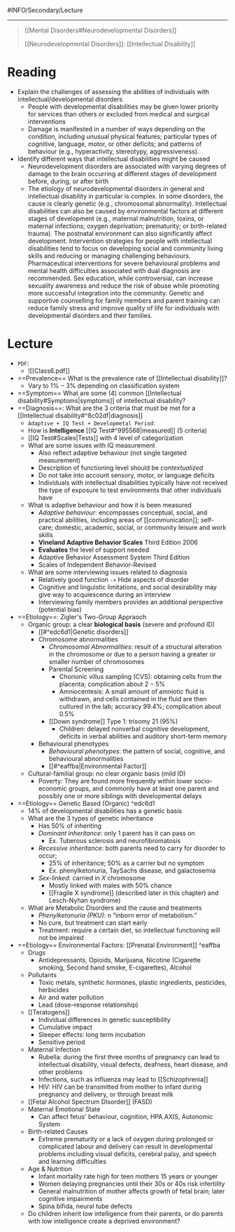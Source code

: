 #INFO/Secondary/Lecture

---

> [[Mental Disorders#Neurodevelopmental Disorders]]
> 
> [[Neurodevelopmental Disorders]]: [[Intellectual Disability]]

# Reading

- Explain the challenges of assessing the abilities of individuals with intellectual/developmental disorders
    - People with developmental disabilities may be given lower priority for services than others or excluded from medical and surgical interventions
    - Damage is manifested in a number of ways depending on the condition, including unusual physical features; particular types of cognitive, language, motor, or other deficits; and patterns of behaviour (e.g., hyperactivity, stereotypy, aggressiveness).
- Identify different ways that intellectual disabilities might be caused
    - Neurodevelopment disorders are associated with varying degrees of damage to the brain occurring at different stages of development before, during, or after birth
    - The etiology of neurodevelopmental disorders in general and intellectual disability in particular is complex. In some disorders, the cause is clearly genetic (e.g., chromosomal abnormality). Intellectual disabilities can also be caused by environmental factors at different stages of development (e.g., maternal malnutrition, toxins, or maternal infections; oxygen deprivation; prematurity; or birth-related trauma). The postnatal environment can also significantly affect development. Intervention strategies for people with intellectual disabilities tend to focus on developing social and community living skills and reducing or managing challenging behaviours. Pharmaceutical interventions for severe behavioural problems and mental health difficulties associated with dual diagnosis are recommended. Sex education, while controversial, can increase sexuality awareness and reduce the risk of abuse while promoting more successful integration into the community. Genetic and supportive counselling for family members and parent training can reduce family stress and improve quality of life for individuals with developmental disorders and their families.

# Lecture

- `PDF`:
    - ![[Class6.pdf]]
- ==Prevalence== What is the prevalence rate of [[Intellectual disability]]?
    - Vary to $1\% - 3\%$ depending on classification system
- ==Symptom== What are some (4) common [[Intellectual disability#Symptoms|symptoms]] of intellectual disability?
- ==Diagnosis==: What are the 3 criteria that must be met for a [[Intellectual disability#^8c02df|diagnosis]]
    - `Adaptive + IQ Test + Developmetal Period`:
    - How is **Intelligence** [[IQ Test#^995568|measured]] (5 criteria)
    - [[IQ Test#Scales|Tests]] with 4 level of categorization
    - What are some issues with IQ measurement
        - Also reflect adaptive behaviour (not single targeted measurement)
        - Description of functioning level should be *contextualized*
        - Do not take into account sensory, motor, or language deficits
        - Individuals with intellectual disabilities typically have not received the type of exposure to test environments that other individuals have
    - What is adaptive behaviour and how it is been measured
        - *Adaptive behaviour*: encompasses conceptual, social, and practical abilities, including areas of [[communication]]; self-care; domestic, academic, social, or community leisure and work skills
        - **Vineland Adaptive Behavior Scales** Third Edition 2006
        - **Evaluates** the level of support needed
        - Adaptive Behavior Assessment System Third Edition
        - Scales of Independent Behavior-Revised
    - What are some interviewing issues related to diagnosis
        - Relatively good function `->` Hide aspects of disorder
        - Cognitive and linguistic limitations, and social desirability may give way to acquiescence during an interview
        - Interviewing family members provides an additional perspective (potential bias)
- ==Etiology==: Zigler's Two-Group Appraoch
    - Organic group: a clear **biological basis** (severe and profound ID)
        - [[#^edc6d1|Genetic disorders]]
        - Chromosome abnormalities
            - *Chromosomal Abnormalities*: result of a structural alteration in the chromosome or due to a person having a greater or smaller number of chromosomes
            - Parental Screening
                - Chorionic villus sampling (CVS): obtaining cells from the placenta; complication about $2-5\%$
                - Amniocentesis: A small amount of amniotic fluid is withdrawn, and cells contained in the fluid are then cultured in the lab; accuracy $99.4\%$; complication about $0.5\%$
            - [[Down syndrome]] Type 1: trisomy 21 ($95\%$)
                - Children: delayed nonverbal cognitive development, deficits in verbal abilities and auditory short-term memory
        - Behavioural phenotypes
            - *Behavioural phenotypes*: the pattern of social, cognitive, and behavioural abnormalities
            - [[#^eaffba|Environmental Factor]]
    - Cultural-familial group: no clear organic basis (mild ID)
        - Poverty: They are found more frequently within lower socio-economic groups, and commonly have at least one parent and possibly one or more siblings with developmental delays
- ==Etiology== Genetic Based (Organic) ^edc6d1
    - $14\%$ of developmental disabilities has a genetic basis
    - What are the 3 types of genetic inheritance
        - Has $50\%$ of inheriting
        - *Dominant inheritance*: only 1 parent has it can pass on
            - Ex. Tuberous sclerosis and neurofibromatosis
        - *Recessive inheritance*: both parents need to carry for disorder to occur;
            - $25\%$ of inheritance; $50\%$  as a carrier but no symptom
            - Ex. phenylketonuria, TaySachs disease, and galactosemia
        - *Sex-linked*: carried in $X$ chromosome
            - Mostly linked with males with $50\%$ chance
            - [[Fragile X syndrome]] (described later in this chapter) and Lesch-Nyhan syndrome)
    - What are Metabolic Disorders and the cause and treatments
        - *Phenylketonuria (PKU)*: n “inborn error of metabolism.”
        - No cure, but treatment can start early
        - Treatment: require a certain diet, so intellectual functioning will not be impaired
- ==Etiology== Environmental Factors: [[Prenatal Environment]] ^eaffba
    - Drugs
        - Antidepressants, Opioids, Marijuana, Nicotine (Cigarette smoking, Second hand smoke, E-cigarettes), Alcohol
    - Pollutants
        - Toxic metals, synthetic hormones, plastic ingredients, pesticides, herbicides
        - Air and water pollution
        - Lead (dose–response relationship)
    - [[Teratogens]]
        - Individual differences in genetic susceptibility
        - Cumulative impact
        - Sleeper effects: long term incubation
        - Sensitive period
    - Maternal Infection
        - Rubella: during the first three months of pregnancy can lead to intellectual disability, visual defects, deafness, heart disease, and other problems
        - Infections, such as influenza may lead to [[Schizophrenia]]
        - HIV: HIV can be transmitted from mother to infant during pregnancy and delivery, or through breast milk
    - [[Fetal Alcohol Spectrum Disorder]] (FASD)
    - Maternal Emotional State
        - Can affect fetus' behaviour, cognition, HPA AXIS, Autonomic System
    - Birth-related Causes
        - Extreme prematurity or a lack of oxygen during prolonged or complicated labour and delivery can result in developmental problems including visual deficits, cerebral palsy, and speech and learning difficulties
    - Age & Nutrition
        - Infant mortality rate high for teen mothers 15 years or younger
        - Women delaying pregnancies until their 30s or 40s risk infertility
        - General malnutrition of mother affects growth of fetal brain; later cognitive impairments
        - Spina bifida, neural tube defects
    - Do children inherit low intelligence from their parents, or do parents with low intelligence create a deprived environment?
